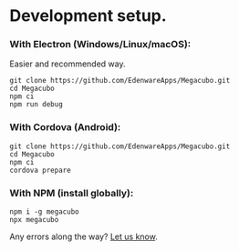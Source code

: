 
# Development setup.

### With Electron (Windows/Linux/macOS):
Easier and recommended way.
```
git clone https://github.com/EdenwareApps/Megacubo.git
cd Megacubo
npm ci
npm run debug
```

### With Cordova (Android):
```
git clone https://github.com/EdenwareApps/Megacubo.git
cd Megacubo
npm ci
cordova prepare
```

### With NPM (install globally):
```
npm i -g megacubo
npx megacubo
```

Any errors along the way? [Let us know](https://github.com/EdenwareApps/Megacubo/issues).
